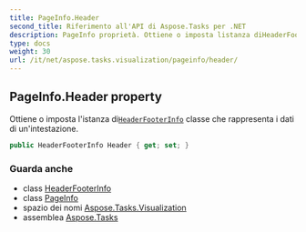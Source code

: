 ```yaml
---
title: PageInfo.Header
second_title: Riferimento all'API di Aspose.Tasks per .NET
description: PageInfo proprietà. Ottiene o imposta listanza diHeaderFooterInfo classe che rappresenta i dati di unintestazione.
type: docs
weight: 30
url: /it/net/aspose.tasks.visualization/pageinfo/header/
---
```

## PageInfo.Header property

Ottiene o imposta l'istanza di[`HeaderFooterInfo`](../../headerfooterinfo/) classe che rappresenta i dati di un'intestazione.

```csharp
public HeaderFooterInfo Header { get; set; }
```

### Guarda anche

* class [HeaderFooterInfo](../../headerfooterinfo/)
* class [PageInfo](../)
* spazio dei nomi [Aspose.Tasks.Visualization](../../pageinfo/)
* assemblea [Aspose.Tasks](../../../)


